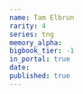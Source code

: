 ```yaml
---
name: Tam Elbrun
rarity: 4
series: tng
memory_alpha:
bigbook_tier: -1
in_portal: true
date:
published: true
---
```



